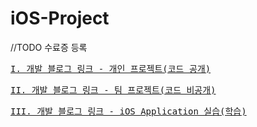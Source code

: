 # iOS-Project
//TODO 수료증 등록

<pre><a href="https://youngjaelee-dev.tistory.com/category/iOS%20Project/Personal%20Project">I. 개발 블로그 링크 - 개인 프로젝트(코드 공개)</a></pre>

<pre><a href="https://youngjaelee-dev.tistory.com/category/iOS%20Project/Team%20Project">II. 개발 블로그 링크 - 팀 프로젝트(코드 비공개)</a></pre>

<pre><a href="https://youngjaelee-dev.tistory.com/category/iOS%20Study/Swift%20Application">III. 개발 블로그 링크 - iOS Application 실습(학습)</a></pre>
